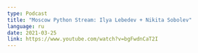 ```yaml
---
type: Podcast
title: "Moscow Python Stream: Ilya Lebedev + Nikita Sobolev"
language: ru
date: 2021-03-25
link: https://www.youtube.com/watch?v=bgFwdnCaT2I
---
```


